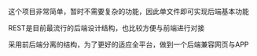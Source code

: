 这个项目非常简单，暂时不需要复杂的功能，因此单文件即可实现后端基本功能


REST是目前最流行的后端设计结构，也比较方便与前端进行对接

采用前后端分离的结构，为了更好的适应全平台，做到一个后端兼容网页与APP